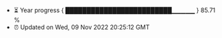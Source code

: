 - ⏳ Year progress { █████████████████████████▁▁▁▁▁ } 85.71 %
- ⏰ Updated on Wed, 09 Nov 2022 20:25:12 GMT

